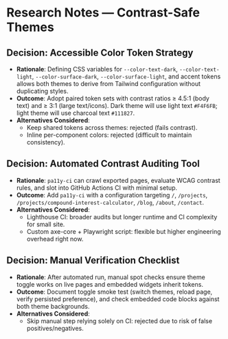 # Research Notes — Contrast-Safe Themes

## Decision: Accessible Color Token Strategy
- **Rationale**: Defining CSS variables for `--color-text-dark`, `--color-text-light`, `--color-surface-dark`, `--color-surface-light`, and accent tokens allows both themes to derive from Tailwind configuration without duplicating styles.
- **Outcome**: Adopt paired token sets with contrast ratios ≥ 4.5:1 (body text) and ≥ 3:1 (large text/icons). Dark theme will use light text `#F4F6FB`; light theme will use charcoal text `#111827`.
- **Alternatives Considered**:
  - Keep shared tokens across themes: rejected (fails contrast).
  - Inline per-component colors: rejected (difficult to maintain consistency).

## Decision: Automated Contrast Auditing Tool
- **Rationale**: `pa11y-ci` can crawl exported pages, evaluate WCAG contrast rules, and slot into GitHub Actions CI with minimal setup.
- **Outcome**: Add `pa11y-ci` with a configuration targeting `/`, `/projects`, `/projects/compound-interest-calculator`, `/blog`, `/about`, `/contact`.
- **Alternatives Considered**:
  - Lighthouse CI: broader audits but longer runtime and CI complexity for small site.
  - Custom axe-core + Playwright script: flexible but higher engineering overhead right now.

## Decision: Manual Verification Checklist
- **Rationale**: After automated run, manual spot checks ensure theme toggle works on live pages and embedded widgets inherit tokens.
- **Outcome**: Document toggle smoke test (switch themes, reload page, verify persisted preference), and check embedded code blocks against both theme backgrounds.
- **Alternatives Considered**:
  - Skip manual step relying solely on CI: rejected due to risk of false positives/negatives.
